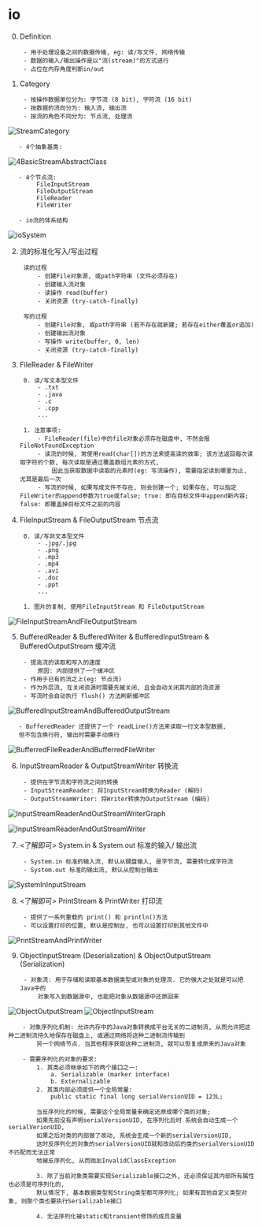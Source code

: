 # io


0. Definition

        - 用于处理设备之间的数据传输, eg: 读/写文件, 网络传输
        - 数据的输入/输出操作是以"流(stream)"的方式进行
        - 占位在内存角度判断in/out


1. Category

        - 按操作数据单位分为: 字节流 (8 bit), 字符流 (16 bit)
        - 按数据的流向分为: 输入流, 输出流
        - 按流的角色不同分为: 节点流, 处理流 
![StreamCategory](imagePool/StreamCategory.png)

       - 4个抽象基类: 
![4BasicStreamAbstractClass](imagePool/4BasicStreamAbstractClass.png)

       - 4个节点流:
            FileInputStream
            FileOutputStream
            FileReader
            FileWriter
            
       - io流的体系结构
![ioSystem](imagePool/ioSystem.png)



2. 流的标准化写入/写出过程

        读的过程
            - 创建File对象源, 或path字符串 (文件必须存在)
            - 创建输入流对象
            - 读操作 read(buffer)
            - 关闭资源 (try-catch-finally)

        写的过程
            - 创建File对象, 或path字符串 (若不存在就新建; 若存在either覆盖or追加)
            - 创建输出流对象
            - 写操作 write(buffer, 0, len)
            - 关闭资源 (try-catch-finally)


3. FileReader & FileWriter 
    
        0. 读/写文本型文件
            - .txt
            - .java
            - .c
            - .cpp
            ...
            
        1. 注意事项:
            - FileReader(file)中的file对象必须存在磁盘中, 不然会报FileNotFoundException
            - 读流的时候, 常使用read(char[])的方法来提高读的效率; 该方法返回每次读取字符的个数, 每次读取是通过覆盖数组元素的方式,
                因此当获取数据中读取的元素时(eg: 写流操作), 需要指定读到哪里为止, 尤其是最后一次
            - 写流的时候, 如果写成文件不存在, 则会创建一个; 如果存在, 可以指定FileWriter的append参数为true或false; true: 即在目标文件中append新内容; false: 即覆盖掉目标文件之前的内容
            

4. FileInputStream & FileOutputStream 节点流

        0. 读/写非文本型文件
            - .jpg/.jpg
            - .png
            - .mp3
            - .mp4
            - .avi
            - .doc
            - .ppt
            ...
            
        1. 图片的复制, 使用FileInputStream 和 FileOutputStream
![FileInputStreamAndFileOutputStream](imagePool/FileInputStreamAndFileOutputStream.png)



5. BufferedReader & BufferedWriter & BufferedInputStream & BufferedOutputStream 缓冲流

        - 提高流的读取和写入的速度
            原因: 内部提供了一个缓冲区
        - 作用于已有的流之上(eg: 节点流)
        - 作为外层流, 在关闭资源时需要先被关闭, 且会自动关闭其内部的流资源
        - 写流时会自动执行 flush() 方法刷新缓冲区
![BufferedInputStreamAndBufferedOutputStream](imagePool/BufferedInputStreamAndBufferedOutputStream.png)

       - BufferedReader 还提供了一个 readLine()方法来读取一行文本型数据,
       但不包含换行符, 输出时需要手动换行

![BufferredFileReaderAndBufferredFileWriter](imagePool/BufferredFileReaderAndBufferredFileWriter.png)



6. InputStreamReader & OutputStreamWriter 转换流

        - 提供在字节流和字符流之间的转换
        - InputStreamReader: 将InputStream转换为Reader (解码)
        - OutputStreamWriter: 将Writer转换为OutputStream (编码)
![InputStreamReaderAndOutStreamWriterGraph](imagePool/InputStreamReaderAndOutStreamWriterGraph.png)

![InputStreamReaderAndOutStreamWriter](imagePool/InputStreamReaderAndOutStreamWriter.png)



7. <了解即可> System.in & System.out 标准的输入/ 输出流

        - System.in 标准的输入流, 默认从键盘输入, 是字节流, 需要转化成字符流
        - System.out 标准的输出流, 默认从控制台输出
![SystemInInputStream](imagePool/SystemInInputStream.png)
        


8. <了解即可> PrintStream & PrintWriter 打印流

        - 提供了一系列重载的 print() 和 println()方法
        - 可以设置打印的位置, 默认是控制台, 也可以设置打印到其他文件中
![PrintStreamAndPrintWriter](imagePool/PrintStreamAndPrintWriter.png)



9. ObjectInputStream (Deserialization) & ObjectOutputStream (Serialization)
        
        - 对象流: 用于存储和读取基本数据类型或对象的处理流. 它的强大之处就是可以把Java中的
            对象写入到数据源中, 也能把对象从数据源中还原回来
![ObjectOutputStream](imagePool/ObjectOutputStream.png)
![ObjectInputStream](imagePool/ObjectInputStream.png)

        - 对象序列化机制: 允许内存中的Java对象转换成平台无关的二进制流, 从而允许把这种二进制流持久地保存在磁盘上, 或通过网络将这种二进制流传输到
            另一个网络节点. 当其他程序获取这种二进制流, 就可以恢复成原来的Java对象

        - 需要序列化的对象的要求:
            1. 其类必须继承如下的两个接口之一:
                a. Serializable (marker interface)
                b. Externalizable
            2. 其类内部必须提供一个全局常量:
                public static final long serialVersionUID = 123L;
            
            当反序列化的时候, 需要这个全局常量来确定还原成哪个类的对象;
            如果先前没有声明serialVersionUID, 在序列化后时 系统会自动生成一个serialVerionUID, 
            如果之后对类的内部做了改动, 系统会生成一个新的serialVersionUID,
            这时反序列化的对象的serialVersionUID就和改动后的类的serialVersionUID不匹配而无法正常
            地被反序列化, 从而抛出InvalidClassException
            
            3. 除了当前对象类需要实现Serializable接口之外, 还必须保证其内部所有属性也必须是可序列化的,
            默认情况下, 基本数据类型和String类型都可序列化; 如果有其他自定义类型对象, 则那个类也要执行Serializable接口

            4. 无法序列化被static和transient修饰的成员变量
